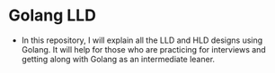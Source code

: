 # Golang LLD
- In this repository, I will explain all the LLD and HLD designs using Golang. It will help for those who are practicing for interviews and getting along with Golang as an intermediate leaner.